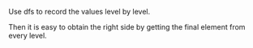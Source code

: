 Use dfs to record the values level by level.

Then it is easy to obtain the right side by getting the final element from every level.
